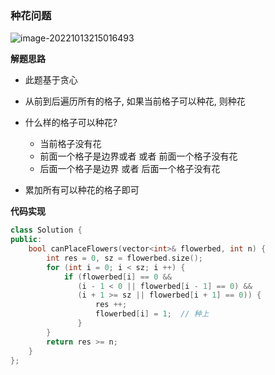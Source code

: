 ### 种花问题

![image-20221013215016493](http://www.cdn.liver0377.xyz/typora/202210132150543.png)





**解题思路**

- 此题基于贪心
- 从前到后遍历所有的格子, 如果当前格子可以种花, 则种花
- 什么样的格子可以种花?
  - 当前格子没有花
  - 前面一个格子是边界或者 或者 前面一个格子没有花
  - 后面一个格子是边界 或者 后面一个格子没有花

- 累加所有可以种花的格子即可

**代码实现**

```cc
class Solution {
public:
    bool canPlaceFlowers(vector<int>& flowerbed, int n) {
        int res = 0, sz = flowerbed.size();
        for (int i = 0; i < sz; i ++) {
            if (flowerbed[i] == 0 &&
               (i - 1 < 0 || flowerbed[i - 1] == 0) && 
               (i + 1 >= sz || flowerbed[i + 1] == 0)) {
                   res ++;
                   flowerbed[i] = 1;  // 种上
               }
        }
        return res >= n;
    }
};
```

